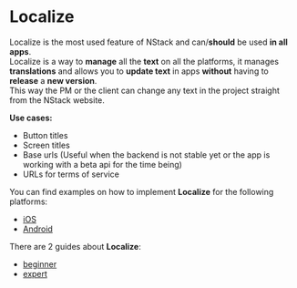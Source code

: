# Localize

Localize is the most used feature of NStack and can/**should** be used **in all apps**.  
Localize is a way to **manage** all the **text** on all the platforms, it manages **translations** and allows you to **update text** in apps **without** having to **release** a **new version**.  
This way the PM or the client can change any text in the project straight from the NStack website.

**Use cases:**

- Button titles
- Screen titles
- Base urls (Useful when the backend is not stable yet or the app is working with a beta api for the time being)
- URLs for terms of service

You can find examples on how to implement **Localize** for the following platforms:

* [iOS](../../docs/guides/iOS/iOS-Localize.html)
* [Android](../../docs/guides/Android/Android-Localize.html)

There are 2 guides about **Localize**:
* [beginner](../../docs/guides/Non-devs/Localize-for-beginners.html)
* [expert](../../docs/guides/Non-devs/Localize-for-experts.html)